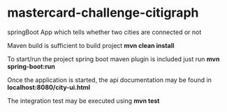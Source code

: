 # mastercard-challenge-citigraph

springBoot App which tells whether two cities are connected or not

Maven build is sufficient to build project **mvn clean install**

To start/run the project spring boot maven plugin is included just run **mvn spring-boot:run**

Once the application is started, the api documentation may be found in **localhost:8080/city-ui.html**

The integration test may be executed using **mvn test**
